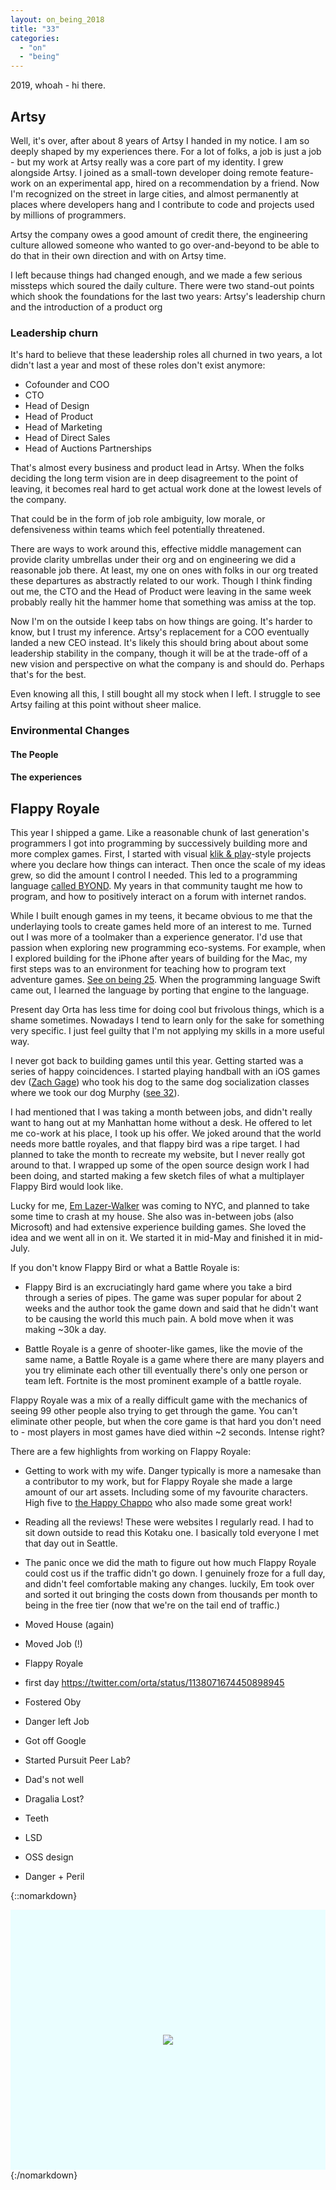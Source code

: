 ```yaml
---
layout: on_being_2018
title: "33"
categories:
  - "on"
  - "being"
---
```


2019, whoah - hi there.

## Artsy

Well, it's over, after about 8 years of Artsy I handed in my notice. I am so deeply shaped by my experiences there. For
a lot of folks, a job is just a job - but my work at Artsy really was a core part of my identity. I grew alongside
Artsy. I joined as a small-town developer doing remote feature-work on an experimental app, hired on a recommendation by
a friend. Now I'm recognized on the street in large cities, and almost permanently at places where developers hang and I
contribute to code and projects used by millions of programmers.

Artsy the company owes a good amount of credit there, the engineering culture allowed someone who wanted to go
over-and-beyond to be able to do that in their own direction and with on Artsy time.

I left because things had changed enough, and we made a few serious missteps which soured the daily culture. There were
two stand-out points which shook the foundations for the last two years: Artsy's leadership churn and the introduction
of a product org

### Leadership churn

It's hard to believe that these leadership roles all churned in two years, a lot didn't last a year and most of these
roles don't exist anymore:

- Cofounder and COO
- CTO
- Head of Design
- Head of Product
- Head of Marketing
- Head of Direct Sales
- Head of Auctions Partnerships

That's almost every business and product lead in Artsy. When the folks deciding the long term vision are in deep
disagreement to the point of leaving, it becomes real hard to get actual work done at the lowest levels of the company.

That could be in the form of job role ambiguity, low morale, or defensiveness within teams which feel potentially
threatened.

There are ways to work around this, effective middle management can provide clarity umbrellas under their org and on
engineering we did a reasonable job there. At least, my one on ones with folks in our org treated these departures as
abstractly related to our work. Though I think finding out me, the CTO and the Head of Product were leaving in the same
week probably really hit the hammer home that something was amiss at the top.

Now I'm on the outside I keep tabs on how things are going. It's harder to know, but I trust my inference. Artsy's
replacement for a COO eventually landed a new CEO instead. It's likely this should bring about about some leadership
stability in the company, though it will be at the trade-off of a new vision and perspective on what the company is and
should do. Perhaps that's for the best.

Even knowing all this, I still bought all my stock when I left. I struggle to see Artsy failing at this point without
sheer malice.

###

### Environmental Changes

#### The People

#### The experiences

## Flappy Royale

This year I shipped a game. Like a reasonable chunk of last generation's programmers I got into programming by
successively building more and more complex games. First, I started with visual [klik & play][knp]-style projects where
you declare how things can interact. Then once the scale of my ideas grew, so did the amount I control I needed. This
led to a programming language [called BYOND][byond]. My years in that community taught me how to program, and how to
positively interact on a forum with internet randos.

While I built enough games in my teens, it became obvious to me that the underlaying tools to create games held more of
an interest to me. Turned out I was more of a toolmaker than a experience generator. I'd use that passion when exploring
new programming eco-systems. For example, when I explored building for the iPhone after years of building for the Mac,
my first steps was to an environment for teaching how to program text adventure games. [See on being 25][25]. When the
programming language Swift came out, I learned the language by porting that engine to the language.

Present day Orta has less time for doing cool but frivolous things, which is a shame sometimes. Nowadays I tend to learn
only for the sake for something very specific. I just feel guilty that I'm not applying my skills in a more useful way.

I never got back to building games until this year. Getting started was a series of happy coincidences. I started
playing handball with an iOS games dev ([Zach Gage][zg]) who took his dog to the same dog socialization classes where we
took our dog Murphy ([see 32][32]).

I had mentioned that I was taking a month between jobs, and didn't really want to hang out at my Manhattan home without
a desk. He offered to let me co-work at his place, I took up his offer. We joked around that the world needs more battle
royales, and that flappy bird was a ripe target. I had planned to take the month to recreate my website, but I never
really got around to that. I wrapped up some of the open source design work I had been doing, and started making a few
sketch files of what a multiplayer Flappy Bird would look like.

Lucky for me, [Em Lazer-Walker][elw] was coming to NYC, and planned to take some time to crash at my house. She also was
in-between jobs (also Microsoft) and had extensive experience building games. She loved the idea and we went all in on
it. We started it in mid-May and finished it in mid-July.

If you don't know Flappy Bird or what a Battle Royale is:

- Flappy Bird is an excruciatingly hard game where you take a bird through a series of pipes. The game was super popular
  for about 2 weeks and the author took the game down and said that he didn't want to be causing the world this much
  pain. A bold move when it was making ~30k a day.

- Battle Royale is a genre of shooter-like games, like the movie of the same name, a Battle Royale is a game where there
  are many players and you try eliminate each other till eventually there's only one person or team left. Fortnite is
  the most prominent example of a battle royale.

Flappy Royale was a mix of a really difficult game with the mechanics of seeing 99 other people also trying to get
through the game. You can't eliminate other people, but when the core game is that hard you don't need to - most players
in most games have died within ~2 seconds. Intense right?

There are a few highlights from working on Flappy Royale:

- Getting to work with my wife. Danger typically is more a namesake than a contributor to my work, but for Flappy Royale
  she made a large amount of our art assets. Including some of my favourite characters. High five to [the Happy
  Chappo][hc] who also made some great work!

- Reading all the reviews! These were websites I regularly read. I had to sit down outside to read this Kotaku one. I
  basically told everyone I met that day out in Seattle.

- The panic once we did the math to figure out how much Flappy Royale could cost us if the traffic didn't go down. I
  genuinely froze for a full day, and didn't feel comfortable making any changes. luckily, Em took over and sorted it
  out bringing the costs down from thousands per month to being in the free tier (now that we're on the tail end of
  traffic.)

* Moved House (again)
* Moved Job (!)
* Flappy Royale

* first day https://twitter.com/orta/status/1138071674450898945

* Fostered Oby

* Danger left Job
* Got off Google
* Started Pursuit Peer Lab?
* Dad's not well
* Dragalia Lost?
* Teeth
* LSD
* OSS design

* Danger + Peril

{::nomarkdown}

</p></div></div>
<div class="clearfix" style="padding:200px 0; background-color: #eafeff; text-align:center;">
  <img src="https://ortastuff.s3.amazonaws.com/site/on_being/32/completed-obra-dinn.png" />
</div>
{:/nomarkdown}

[knp]: TODO
[byond]: TODO
[25]: http://orta.io/on/being/25/
[32]: http://orta.io/on/being/32/
[zg]: https://twitter.com/helvetica
[elw]: https://twitter.com/lazerwalker
[hc]: https://www.facebook.com/thehappychappo

 <!-- prettier-ignore -->

[high_buy]:
  https://github.com/artsy/README/commit/2cfd261f51690379033ada31eda0446c9658e169#diff-5457ed6b0e9f20f04ba0d493a473be88
